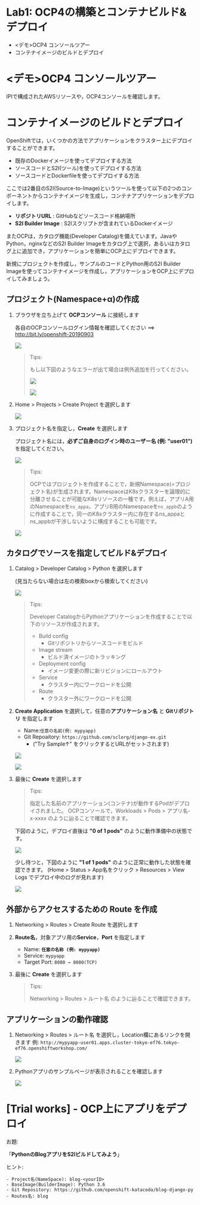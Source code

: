 # Lab1: OCP4の構築とコンテナビルド&デプロイ
- <デモ>OCP4 コンソールツアー
- コンテナイメージのビルドとデプロイ

# <デモ>OCP4 コンソールツアー
IPIで構成されたAWSリソースや，OCP4コンソールを確認します。

    
# コンテナイメージのビルドとデプロイ
OpenShiftでは，いくつかの方法でアプリケーションをクラスター上にデプロイすることができます。

- 既存のDockerイメージを使ってデプロイする方法
- ソースコードとS2I(ツール)を使ってデプロイする方法
- ソースコードとDockerfileを使ってデプロイする方法

ここでは2番目のS2I(Source-to-Image)というツールを使って以下の2つのコンポーネントからコンテナイメージを生成し，コンテナアプリケーションをデプロイします。

- **リポジトリURL** : GitHubなどソースコード格納場所
- **S2I Builder Image** : S2Iスクリプトが含まれているDockerイメージ

またOCPは，カタログ機能(Developer Catalog)を備えています。JavaやPython，nginxなどのS2I Builder Imageをカタログ上で選択，あるいはカタログ上に追加でき，アプリケーションを簡単にOCP上にデプロイできます。

新規にプロジェクトを作成し，サンプルのコードとPython用のS2I Builder Imageを使ってコンテナイメージを作成し，アプリケーションをOCP上にデプロイしてみましょう。

## プロジェクト(Namespace+α)の作成
1. ブラウザを立ち上げて **OCPコンソール** に接続します

    各自のOCPコンソールログイン情報を確認してください ==> http://bit.ly/openshift-20190903
    
   ![](images/console_login_capsmalt.png)

    >Tips:
    >
    >もし以下図のようなエラーが出て場合は例外追加を行ってください。
    >
    >![](images/console_login_error_1.png)
    >
    >![](images/console_login_error_2.png)


2. Home > Projects > Create Project を選択します

    ![](images/create_project.png)

3. プロジェクト名を指定し，**Create** を選択します
    
    プロジェクト名には，**必ずご自身のログイン時のユーザー名 (例: "user01")** を指定してください。

    ![](images/create_project_input_projName.png)

    >Tips:
    >
    >OCPではプロジェクトを作成することで，新規Namespace(=プロジェクト名)が生成されます。NamespaceはK8sクラスターを論理的に分離させることが可能なK8sリソースの一種です。例えば，アプリA用のNamespaceを`ns_appa`，アプリB用のNamespaceを`ns_appb`のように作成することで，同一のK8sクラスター内に存在するns_appaとns_appbが干渉しないように構成することも可能です。

    ![](images/create_project_result.png)

## カタログでソースを指定してビルド&デプロイ
1. Catalog > Developer Catalog > Python を選択します

   (見当たらない場合は左の検索boxから検索してください)

    ![](images/developer_catalog.png)

    >Tips:
    >
    >Developer CatalogからPythonアプリケーションを作成することで以下のリソースが作成されます。
    >- Build config
    >    - Gitリポジトリからソースコードをビルド
    >- Image stream
    >    - ビルド済イメージのトラッキング
    >- Deployment config    
    >    - イメージ変更の際に新リビジョンにロールアウト
    >- Service
    >    - クラスター内にワークロードを公開
    >- Route
    >    - クラスター外にワークロードを公開

1. **Create Application** を選択して，任意の**アプリケーション名** と **Gitリポジトリ** を指定します

    - Name:`任意の名前(例: mypyapp)`
    - Git Repoaitory: `https://github.com/sclorg/django-ex.git` 
      - ("Try Sample↑" をクリックするとURLがセットされます)

    ![](images/developer_catalog_choose_python_1.png)


    ![](images/developer_catalog_choose_python_2.png)
    
1. 最後に **Create** を選択します

    >Tips:
    >
    >指定した名前のアプリケーション(コンテナ)が動作するPodがデプロイされました。
    >OCPコンソールで，Workloads > Pods > アプリ名-x-xxxx のように辿ることで確認できます。


    下図のように，デプロイ直後は **"0 of 1 pods"** のように動作準備中の状態です。
    
    ![](images/developer_catalog_deploy_pod_result_1.png)

    少し待つと，下図のように **"1 of 1 pods"** のように正常に動作した状態を確認できます。
    (Home > Status > App名をクリック > Resources > View Logs でデプロイ中のログが見れます)
    
    ![](images/developer_catalog_deploy_pod_result_2.png)
    
    
## 外部からアクセスするための Route を作成
1. Networking > Routes > Create Route を選択します



1. **Route名**，対象アプリ用の**Service**，**Port** を指定します
    - Name: **`任意の名称 (例: mypyapp)`**
    - Service: `mypyapp`
    - Target Port: `8080 → 8080(TCP)`
1. 最後に **Create** を選択します

    >Tips:
    >
    >Networking > Routes > ルート名 のように辿ることで確認できます。

## アプリケーションの動作確認
1. Networking > Routes > ルート名 を選択し，Location欄にあるリンクを開きます
    例: `http://mypyapp-user01.apps.cluster-tokyo-ef76.tokyo-ef76.openshiftworkshop.com/`

    ![](images/access_application.png)

2. Pythonアプリのサンプルページが表示されることを確認します

    ![](images/access_application_result.png)
 
# [Trial works] - OCP上にアプリをデプロイ
お題: 

「**PythonのBlogアプリをS2Iビルドしてみよう**」

ヒント:

```
- Project名(NameSpace): blog-<yourID>
- BaseImage(BuilderImage): Python 3.6
- Git Repository: https://github.com/openshift-katacoda/blog-django-py
- Routes名: blog
```

